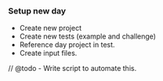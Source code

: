 ### Setup new day

- Create new project
- Create new tests (example and challenge)
- Reference day project in test.
- Create input files.

// @todo - Write script to automate this.
